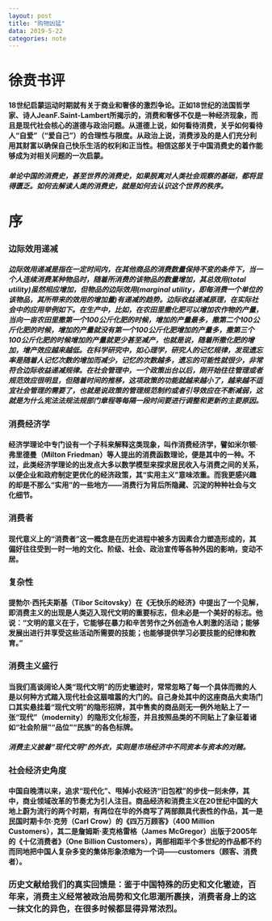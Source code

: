 ```yaml
---
layout: post
title: "购物凶猛"
data: 2019-5-22
categories: note
---
```


# 徐贲书评

#### 18世纪启蒙运动时期就有关于商业和奢侈的激烈争论。正如18世纪的法国哲学家、诗人JeanF.Saint-Lambert所揭示的，消费和奢侈不仅是一种经济现象，而且是现代社会核心的道德与政治问题。从道德上说，如何看待消费，关乎如何看待人“自爱”（“爱自己”）的合理性与限度。从政治上说，消费涉及的是人们充分利用其财富以确保自己快乐生活的权利和正当性。相信这部关于中国消费史的着作能够成为对相关问题的一次启蒙。

##### 单论中国的消费史，甚至世界的消费史，如果脱离对人类社会观察的基础，都将显得匮乏。如何去解读人类的消费史，就是如何去认识这个世界的秩序。

# 序

### 边际效用递减

##### 边际效用递减是指在一定时间内，在其他商品的消费数量保持不变的条件下，当一个人连续消费某种物品时，随着所消费的该物品的数量增加，其总效用(total utility)虽然相应增加，但物品的边际效用(marginal utility，即每消费一个单位的该物品，其所带来的效用的增加量)有递减的趋势。边际收益递减原理，在实际社会中的应用举例如下。在生产中，比如，在农田里撒化肥可以增加农作物的产量，当向一亩农田里撒第一个100公斤化肥的时候，增加的产量最多，撒第二个100公斤化肥的时候，增加的产量就没有第一个100公斤化肥增加的产量多，撒第三个100公斤化肥的时候增加的产量就更少甚至减产，也就是说，随着所撒化肥的增加，增产效应越来越低。在科学研究中，如心理学，研究人的记忆规律，发现遗忘率是随着人记忆次数的增加而减少，记忆的次数越多，遗忘的可能性就很少，非常符合边际收益递减规律。在社会管理中，一个政策出台以后，刚开始往往管理或者规范效应很明显，但随着时间的推移，这项政策的功能就越来越小了，越来越不适宜社会管理的需要了，也就是说政策的管理规范制约或者引导效应在不断减弱，这就是为什么宪法法规法规部门章程等每隔一段时间要进行调整和更新的主要原因。

### 消费经济学

#### 经济学理论中专门设有一个子科来解释这类现象，叫作消费经济学，譬如米尔顿·弗里德曼（Milton Friedman）等人提出的消费函数理论，便是其中的一种。不过，此类经济学理论的出发点大多以数学模型来探求居民收入与消费之间的关系，以便企业和政府制定更优化的经济政策，其“实用主义”意味浓重。而我更感兴趣的却是不那么“实用”的一些地方——消费行为背后所隐藏、沉淀的种种社会与文化细节。

### 消费者

#### 现代意义上的“消费者”这一概念是在历史进程中被多方因素合力塑造形成的，其偏好往往受到一时一地的文化、阶级、社会、政治宣传等各种外因的影响，变动不居。

### 复杂性

#### 提勃尔·西托夫斯基（Tibor Scitovsky）在《无快乐的经济》中提出了一个见解，即消费主义的出现是人类迈入现代文明的重要标志，但未必是一个美好的标志。他说：“文明的意义在于，它能够在暴力和辛苦劳作之外创造令人刺激的活动；能够发展出进行并享受这些活动所需要的技能；也能够提供学习必要技能的纪律和教育。”

### 消费主义盛行

#### 当我们高谈阔论人类“现代文明”的历史辙迹时，常常忽略了每一个具体而微的人是以何种方式踏入现代社会这扇喧嚣的大门的。自己身处其中的这座商品大卖场门口其实悬挂着“现代文明”的隐形招牌，其中售卖的商品则无一例外地贴上了一张“现代”（modernity）的隐形文化标签，并且按照品类的不同贴上了象征着诸如“社会阶层”“品位”“民族”的各色标牌。

##### 消费主义披着“现代文明”的外衣，实则是市场经济中不同资本与资本的对赌。

### 社会经济史角度

#### 中国自晚清以来，追求“现代化”、甩掉小农经济“旧包袱”的步伐一刻未停，其中，商业领域改革的节奏尤为引人注目。商品经济和消费主义在20世纪中国的大地上蔚为流行的两个时期，有两位在华的外商写了两部颇具代表性的作品，其一是民国时期卡尔·克劳（Carl Crow）的《四万万顾客》（400 Million Customers），其二是詹姆斯·麦克格雷格（James McGregor）出版于2005年的《十亿消费者》（One Billion Customers），两部相距半个多世纪的作品都不约而同地把中国人复杂多变的集体形象浓缩为一个词——customers（顾客、消费者）。

### 历史文献给我们的真实回馈是：鉴于中国特殊的历史和文化辙迹，百年来，消费主义经常被政治局势和文化思潮所裹挟，消费者身上的这一抹文化的异色，在很多时候都显得异常浓烈。













